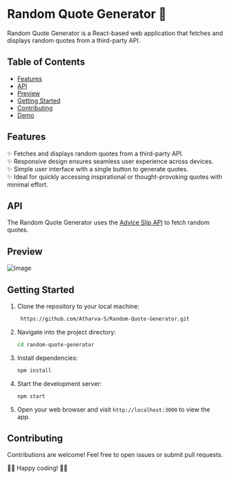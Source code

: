 # Random Quote Generator 🌟

Random Quote Generator is a React-based web application that fetches and displays random quotes from a third-party API.

## Table of Contents

- [Features](#features)
- [API](#api)
- [Preview](#preview)
- [Getting Started](#getting-started)
- [Contributing](#contributing)
- [Demo](https://lambent-blancmange-67a61f.netlify.app/)

## Features

✨ Fetches and displays random quotes from a third-party API.  
✨ Responsive design ensures seamless user experience across devices.  
✨ Simple user interface with a single button to generate quotes.  
✨ Ideal for quickly accessing inspirational or thought-provoking quotes with minimal effort.  

## API

The Random Quote Generator uses the [Advice Slip API](https://api.adviceslip.com/advice) to fetch random quotes.

## Preview

![image](https://github.com/Atharva-5/Random-Quote-Generator/assets/107418531/379ad67e-8791-47ad-a480-7ef2750243fc)

## Getting Started

1. Clone the repository to your local machine:

    ```bash
     https://github.com/Atharva-5/Random-Quote-Generator.git
    ```
    

2. Navigate into the project directory:

    ```bash
    cd random-quote-generator
    ```

3. Install dependencies:

    ```bash
    npm install
    ```

4. Start the development server:

    ```bash
    npm start
    ```

5. Open your web browser and visit `http://localhost:3000` to view the app.


## Contributing

Contributions are welcome! Feel free to open issues or submit pull requests.

🚀🎉 Happy coding! 🎉🚀
